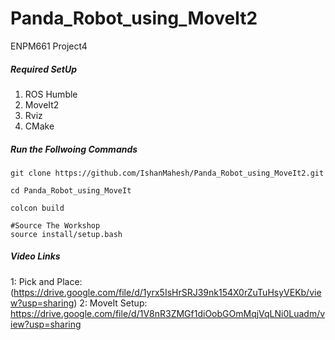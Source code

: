 # Panda_Robot_using_MoveIt2
ENPM661 Project4

##### Required SetUp
1. ROS Humble
2. MoveIt2
3. Rviz
4. CMake

##### Run the Follwoing Commands

    git clone https://github.com/IshanMahesh/Panda_Robot_using_MoveIt2.git

    cd Panda_Robot_using_MoveIt

    colcon build

    #Source The Workshop
    source install/setup.bash


##### Video Links

1: Pick and Place: (https://drive.google.com/file/d/1yrx5IsHrSRJ39nk154X0rZuTuHsyVEKb/view?usp=sharing)
2: MoveIt Setup: https://drive.google.com/file/d/1V8nR3ZMGf1diOobGOmMqjVqLNi0Luadm/view?usp=sharing



